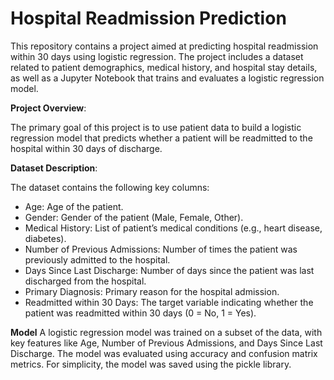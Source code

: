 # Hospital Readmission Prediction

This repository contains a project aimed at predicting hospital readmission within 30 days using logistic regression. The project includes a dataset related to patient demographics, medical history, and hospital stay details, as well as a Jupyter Notebook that trains and evaluates a logistic regression model.

**Project Overview**:

The primary goal of this project is to use patient data to build a logistic regression model that predicts whether a patient will be readmitted to the hospital within 30 days of discharge.

**Dataset Description**:

The dataset contains the following key columns:

- Age: Age of the patient.
- Gender: Gender of the patient (Male, Female, Other).
- Medical History: List of patient’s medical conditions (e.g., heart disease, diabetes).
- Number of Previous Admissions: Number of times the patient was previously admitted to the hospital.
- Days Since Last Discharge: Number of days since the patient was last discharged from the hospital.
- Primary Diagnosis: Primary reason for the hospital admission.
- Readmitted within 30 Days: The target variable indicating whether the patient was readmitted within 30 days (0 = No, 1 = Yes).

**Model**
A logistic regression model was trained on a subset of the data, with key features like Age, Number of Previous Admissions, and Days Since Last Discharge. The model was evaluated using accuracy and confusion matrix metrics. For simplicity, the model was saved using the pickle library.
